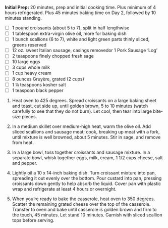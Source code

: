 **Initial Prep:** 20 minutes, prep and initial cooking time. Plus minimum of 4 hours refrigerated.  Plus 45 minutes baking time on Day 2, followed by 10 minutes standing.

- [ ] 1 pound croissants (about 5 to 7), split in half lengthwise
- [ ] 1 tablespoon extra-virgin olive oil, more for baking dish
- [ ] 1 bunch scallions (6 to 7), white and light green parts thinly sliced, greens reserved
- [ ] 12 oz. sweet Italian sausage, casings removedor 1 Pork Sausage ‘Log’
- [ ] 2 teaspoons finely chopped fresh sage
- [ ] 10 large eggs
- [ ] 3 cups whole milk
- [ ] 1 cup heavy cream
- [ ] 8 ounces Gruyère, grated (2 cups)
- [ ] 1 ¼ teaspoons kosher salt
- [ ] 1 teaspoon black pepper

1. Heat oven to 425 degrees. Spread croissants on a large baking sheet and toast, cut side up, until golden brown, 5 to 10 minutes (watch carefully to see that they do not burn). Let cool, then tear into large bite-size pieces.

2. In a medium skillet over medium-high heat, warm the olive oil. Add sliced scallions and sausage meat; cook, breaking up meat with a fork, until mixture is well browned, about 5 minutes. Stir in sage, and remove from heat.

3. In a large bowl, toss together croissants and sausage mixture. In a separate bowl, whisk together eggs, milk, cream, 1 1/2 cups cheese, salt and pepper.

4. Lightly oil a 10 x 14-inch baking dish. Turn croissant mixture into pan, spreading it out evenly over the bottom. Pour custard into pan, pressing croissants down gently to help absorb the liquid. Cover pan with plastic wrap and refrigerate at least 4 hours or overnight.

5. When you’re ready to bake the casserole, heat oven to 350 degrees. Scatter the remaining grated cheese over the top of the casserole. Transfer to oven and bake until casserole is golden brown and firm to the touch, 45 minutes. Let stand 10 minutes. Garnish with sliced scallion tops before serving.
